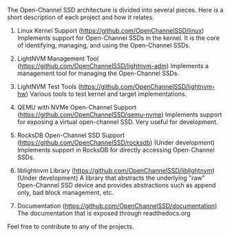The Open-Channel SSD architecture is divided into several pieces. Here is a short description of each project and how it relates.

   1. Linux Kernel Support (https://github.com/OpenChannelSSD/linux)
      Implements support for Open-Channel SSDs in the kernel. It is the core of identifying, managing, and using the Open-Channel SSDs.

   2. LightNVM Management Tool (https://github.com/OpenChannelSSD/lightnvm-adm)
      Implements a management tool for managing the Open-Channel SSDs.

   3. LightNVM Test Tools (https://github.com/OpenChannelSSD/lightnvm-hw)
      Various tools to test kernel and target implementations.

   4. QEMU with NVMe Open-Channel Support (https://github.com/OpenChannelSSD/qemu-nvme)
      Implements support for exposing a virtual open-channel SSD. Very useful for development.

   5. RocksDB Open-Channel SSD Support (https://github.com/OpenChannelSSD/rocksdb) (Under development)
      Implements support in RocksDB for directly accessing Open-Channel SSDs.

   6. liblightnvm Library (https://github.com/OpenChannelSSD/liblightnvm) (Under development)
      A library that abstracts the underlying "raw" Open-Channel SSD device and provides abstractions such as append only, bad block management, etc.

   7. Documentation (https://github.com/OpenChannelSSD/documentation)
      The documentation that is exposed through readthedocs.org

Feel free to contribute to any of the projects.
